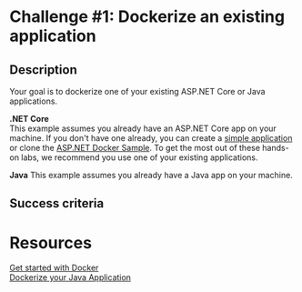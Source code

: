 # Challenge #1: Dockerize an existing application

## Description

Your goal is to dockerize one of your existing ASP.NET Core or Java applications.

**.NET Core**  
This example assumes you already have an ASP.NET Core app on your machine. If you don't have one already, you can create a [simple application](https://www.asp.net/get-started) or clone the [ASP.NET Docker Sample](https://github.com/dotnet/dotnet-docker-samples/tree/master/aspnetapp). To get the most out of these hands-on labs, we recommend you use one of your existing applications. 

**Java**
This example assumes you already have a Java app on your machine. 

## Success criteria

# Resources

[Get started with Docker](https://docs.docker.com/get-started/)  
[Dockerize your Java Application](https://runnable.com/docker/java/dockerize-your-java-application)